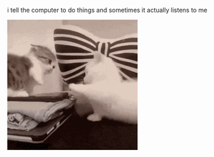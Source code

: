 i tell the computer to do things and sometimes it actually listens to me
<!--START_SECTION:update_image-->
<img src=https://raw.githubusercontent.com/sneakykestrel/sneakykestrel/main/.github/images/vicious-battle.gif height="" width="300" align=left alt=kitty />
<!--END_SECTION:update_image-->

